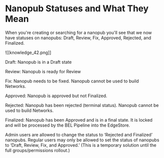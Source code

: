 # Nanopub Statuses and What They Mean

When you're creating or searching for a nanopub you'll see that we now have statuses on nanopubs: Draft, Review, Fix, Approved, Rejected, and Finalized.

![[knowledge_42.png]]

Draft: Nanopub is in a Draft state

Review: Nanopub is ready for Review

Fix: Nanopub needs to be fixed. Nanopub cannot be used to build Networks.

Approved: Nanopub is approved but not Finalized. 

Rejected: Nanopub has been rejected (terminal status). Nanopub cannot be used
to build Networks.

Finalized: Nanopub has been Approved and is in a final state. It is locked and will be
processed by the BEL Pipeline into the EdgeStore. 

Admin users are allowed to change the status to ‘Rejected and Finalized’ nanopubs.
Regular users may only be allowed to set the status of nanopubs to ‘Draft, Review, Fix, and Approved.’
(This is a temporary solution until the full groups/permissions rollout.)
